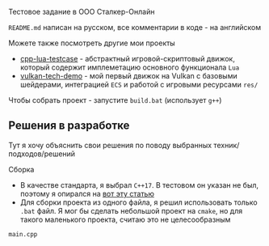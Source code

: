 Тестовое задание в ООО Сталкер-Онлайн

`README.md` написан на русском, все комментарии в коде - на английском

Можете также посмотреть другие мои проекты
- [cpp-lua-testcase](https://github.com/vertoker/cpp-lua-testcase) - абстрактный
игровой-скриптовый движок, который содержит имплеметацию основного функционала `Lua`
- [vulkan-tech-demo](https://github.com/vertoker/vulkan-tech-demo) - мой
первый движок на Vulkan с базовыми шейдерами, интеграцией `ECS` и 
работой с игровыми ресурсами `res/`

Чтобы собрать проект - запустите `build.bat` (использует `g++`)


## Решения в разработке

Тут я хочу объяснить свои решения по поводу выбранных техник/подходов/решений

Сборка
- В качестве стандарта, я выбрал `C++17`. В тестовом он указан не был, 
поэтому я опирался на [вот эту статью](https://habr.com/ru/articles/894736/)
- Для сборки проекта из одного файла, я решил использовать только `.bat` файл.
Я мог бы сделать небольшой проект на `cmake`, но для такого маленького проекта,
считаю это не целесообразным

`main.cpp`
